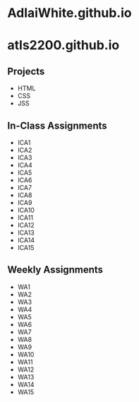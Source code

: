 # AdlaiWhite.github.io

# atls2200.github.io

## Projects
+ HTML
+ CSS
+ JSS

## In-Class Assignments
+ ICA1
+ ICA2
+ ICA3
+ ICA4
+ ICA5
+ ICA6
+ ICA7
+ ICA8
+ ICA9
+ ICA10
+ ICA11
+ ICA12
+ ICA13
+ ICA14
+ ICA15

## Weekly Assignments
+ WA1
+ WA2
+ WA3
+ WA4
+ WA5
+ WA6
+ WA7
+ WA8
+ WA9
+ WA10
+ WA11
+ WA12
+ WA13
+ WA14
+ WA15